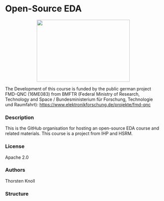 # Open-Source EDA

<p align="center">
  <img src="https://raw.githubusercontent.com/OS-EDA/Course/main/pics/bmftr_en.jpg"  width="300" height="200" />
</p>

The Development of this course is funded by the public german project FMD-QNC (16ME083) from BMFTR (Federal Ministry of Research, Technology and Space / Bundesministerium für Forschung, Technologie und Raumfahrt):
https://www.elektronikforschung.de/projekte/fmd-qnc

### Description
This is the GitHub organisation for hosting an open-source EDA course and related materials. This course is a project from IHP and HSRM.

### License
Apache 2.0
### Authors
Thorsten Knoll
### Structure
